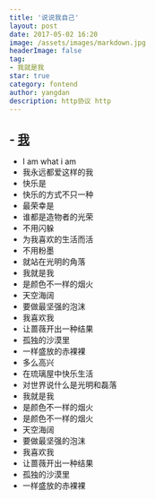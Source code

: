 ```yaml
---
title: '说说我自己'
layout: post
date: 2017-05-02 16:20
image: /assets/images/markdown.jpg
headerImage: false
tag:
- 我就是我
star: true
category: fontend
author: yangdan
description: http协议 http
---
```


## - [我](https://y.qq.com/portal/player.html)
<ul>
	<li>I am what i am</li>
	<li>我永远都爱这样的我</li>
	<li>快乐是</li>
	<li>快乐的方式不只一种</li>
	<li>最荣幸是</li>
	<li>谁都是造物者的光荣</li>
    <li>不用闪躲</li>
    <li>为我喜欢的生活而活</li>
	<li>不用粉墨</li>
    <li>就站在光明的角落</li> 
    <li>我就是我</li>
    <li>是颜色不一样的烟火</li>
    <li>天空海阔</li>
    <li>要做最坚强的泡沫 </li>
    <li>我喜欢我</li>
    <li>让蔷薇开出一种结果</li>
    <li>孤独的沙漠里</li>
    <li>一样盛放的赤裸裸</li>
    <li>多么高兴</li>
    <li>在琉璃屋中快乐生活</li>
    <li>对世界说什么是光明和磊落</li>
    <li>我就是我</li>
    <li>是颜色不一样的烟火</li>
    <li>是颜色不一样的烟火</li>
    <li>天空海阔</li>
    <li>要做最坚强的泡沫 </li>
    <li>我喜欢我</li>
    <li>让蔷薇开出一种结果</li>
    <li>孤独的沙漠里</li>
    <li>一样盛放的赤裸裸</li>

</ul>

## 

### 

